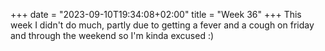 +++
date = "2023-09-10T19:34:08+02:00"
title = "Week 36"
+++
This week I didn't do much, partly due to getting a fever and a cough on friday and through the weekend so I'm kinda excused :)

